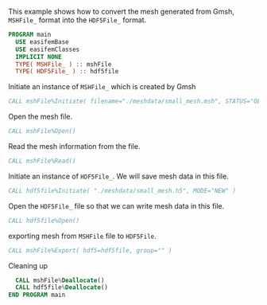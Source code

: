 This example shows how to convert the mesh generated from Gmsh, `MSHFile_` format into the `HDF5File_` format.

```fortran
PROGRAM main
  USE easifemBase
  USE easifemClasses
  IMPLICIT NONE
  TYPE( MSHFile_ ) :: mshFile
  TYPE( HDF5File_ ) :: hdf5file
```

Initiate an instance of `MSHFile_` which is created by Gmsh

```fortran
CALL mshFile%Initiate( filename="./meshdata/small_mesh.msh", STATUS="OLD", ACTION="READ" )
```

Open the mesh file.

```fortran
CALL mshFile%Open()
```

Read the mesh information from the file.

```fortran
CALL mshFile%Read()
```

Initiate an instance of `HDF5File_`. We will save mesh data in this file.

```fortran
CALL hdf5file%Initiate( "./meshdata/small_mesh.h5", MODE="NEW" )
```

Open the `HDF5File_` file so that we can write mesh data in this file.

```fortran
CALL hdf5file%Open()
```

exporting mesh from `MSHFile` file to `HDF5File`.

```fortran
CALL mshFile%Export( hdf5=hdf5file, group="" )
```

Cleaning up

```fortran
  CALL mshFile%Deallocate()
  CALL hdf5file%Deallocate()
END PROGRAM main
```
